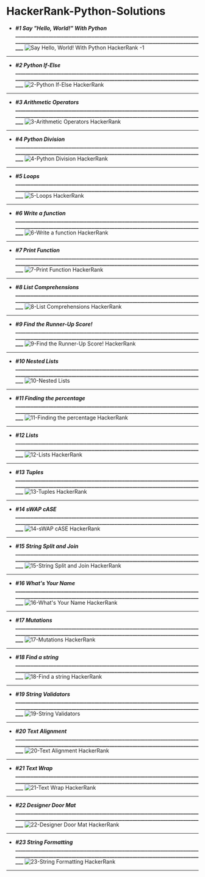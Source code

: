 # HackerRank-Python-Solutions
- **_#1 Say "Hello, World!" With Python_**
  **___________________________________________________________________________________________________________________________________________________**
![Say Hello, World! With Python  HackerRank -1](https://github.com/shubhankarahire/HackerRank-Python/assets/152575983/90b89194-5aa1-44c4-9e40-05440338a09c)
***********************************************************************************************************************************************************************************************************
- **_#2 Python If-Else_**
  **___________________________________________________________________________________________________________________________________________________**
  ![2-Python If-Else  HackerRank](https://github.com/shubhankarahire/HackerRank-Python/assets/152575983/bc969535-27db-4435-9cea-7b49f2dfccd9)
***********************************************************************************************************************************************************************************************************
- **_#3 Arithmetic Operators_**
  **___________________________________________________________________________________________________________________________________________________**
  ![3-Arithmetic Operators  HackerRank](https://github.com/shubhankarahire/HackerRank-Python/assets/152575983/a753faa9-a573-47aa-b08c-18e7b3837bd9)
***********************************************************************************************************************************************************************************************************
- **_#4 Python Division_**
  **___________________________________________________________________________________________________________________________________________________**
  ![4-Python Division  HackerRank](https://github.com/shubhankarahire/HackerRank-Python/assets/152575983/b90147b3-47f7-424f-b57c-ae37a866da0e)
***********************************************************************************************************************************************************************************************************
- **_#5 Loops_**
  **___________________________________________________________________________________________________________________________________________________**
  ![5-Loops  HackerRank](https://github.com/shubhankarahire/HackerRank-Python/assets/152575983/940822b4-1e52-4714-afc7-9322dc702ec9)
***********************************************************************************************************************************************************************************************************
- **_#6 Write a function_**
  **___________________________________________________________________________________________________________________________________________________**
  ![6-Write a function  HackerRank](https://github.com/shubhankarahire/HackerRank-Python/assets/152575983/23a960e4-9d52-4f63-a661-c89f14b000ce)
***********************************************************************************************************************************************************************************************************
- **_#7 Print Function_**
  **___________________________________________________________________________________________________________________________________________________**
  ![7-Print Function  HackerRank](https://github.com/shubhankarahire/HackerRank-Python/assets/152575983/c96d06bc-6632-49f6-9c0c-f60465128b26)
***********************************************************************************************************************************************************************************************************
- **_#8 List Comprehensions_**
  **___________________________________________________________________________________________________________________________________________________**
  ![8-List Comprehensions  HackerRank](https://github.com/shubhankarahire/HackerRank-Python/assets/152575983/ae08c66a-5ae3-434e-88d5-d616c357521a)
***********************************************************************************************************************************************************************************************************
- **_#9 Find the Runner-Up Score!_**
  **___________________________________________________________________________________________________________________________________________________**
  ![9-Find the Runner-Up Score!  HackerRank ](https://github.com/shubhankarahire/HackerRank-Python/assets/152575983/62ea02a8-b124-47f4-b93f-0416d6514bbf)
***********************************************************************************************************************************************************************************************************
- **_#10 Nested Lists_**
  **___________________________________________________________________________________________________________________________________________________**
  ![10-Nested Lists](https://github.com/shubhankarahire/HackerRank-Python/assets/152575983/b2bee6e0-63c6-47c9-9fb5-9877197bb322)
***********************************************************************************************************************************************************************************************************
- **_#11 Finding the percentage_**
  **___________________________________________________________________________________________________________________________________________________**
  ![11-Finding the percentage  HackerRank](https://github.com/shubhankarahire/HackerRank-Python/assets/152575983/302f63f1-dc98-4739-9591-e3c91e85a138)
***********************************************************************************************************************************************************************************************************
- **_#12 Lists_**
  **___________________________________________________________________________________________________________________________________________________**
  ![12-Lists  HackerRank](https://github.com/shubhankarahire/HackerRank-Python/assets/152575983/eeeb8d62-091c-4e51-99f0-5cbd0a1a201d)
***********************************************************************************************************************************************************************************************************
- **_#13 Tuples_**
  **___________________________________________________________________________________________________________________________________________________**
  ![13-Tuples  HackerRank](https://github.com/shubhankarahire/HackerRank-Python/assets/152575983/2855a610-229f-4aa5-9a08-8b9c8464e698)
***********************************************************************************************************************************************************************************************************
- **_#14 sWAP cASE_**
  **___________________________________________________________________________________________________________________________________________________**
  ![14-sWAP cASE  HackerRank](https://github.com/shubhankarahire/HackerRank-Python/assets/152575983/573a90b8-58ea-437e-8a87-a14f9c063b8f)
***********************************************************************************************************************************************************************************************************
- **_#15 String Split and Join_**
  **___________________________________________________________________________________________________________________________________________________**
  ![15-String Split and Join  HackerRank](https://github.com/shubhankarahire/HackerRank-Python/assets/152575983/42d89f04-3d21-4c95-a8ec-963fa0ff1f6a)
***********************************************************************************************************************************************************************************************************
- **_#16 What's Your Name_**
  **___________________________________________________________________________________________________________________________________________________**
  ![16-What's Your Name  HackerRank](https://github.com/shubhankarahire/HackerRank-Python/assets/152575983/ef54e2bd-b977-4359-b220-deb189df3a98)
***********************************************************************************************************************************************************************************************************
- **_#17 Mutations_**
  **___________________________________________________________________________________________________________________________________________________**
  ![17-Mutations  HackerRank](https://github.com/shubhankarahire/HackerRank-Python/assets/152575983/ae27d970-9284-49df-94e6-9d32c2619c91)
***********************************************************************************************************************************************************************************************************
- **_#18 Find a string_**
  **___________________________________________________________________________________________________________________________________________________**
  ![18-Find a string  HackerRank](https://github.com/shubhankarahire/HackerRank-Python/assets/152575983/922d4dc8-1907-4908-9853-075b7919f9d1)
***********************************************************************************************************************************************************************************************************
- **_#19 String Validators_**
  **___________________________________________________________________________________________________________________________________________________**
  ![19-String Validators](https://github.com/shubhankarahire/HackerRank-Python/assets/152575983/38512a5c-fa52-4501-97af-15b92e6dc122)
***********************************************************************************************************************************************************************************************************
- **_#20 Text Alignment_**
  **___________________________________________________________________________________________________________________________________________________**
  ![20-Text Alignment  HackerRank](https://github.com/shubhankarahire/HackerRank-Python/assets/152575983/e30b03a4-2fe7-4b9a-9050-7ae54d0989ff)
***********************************************************************************************************************************************************************************************************
- **_#21 Text Wrap_**
  **___________________________________________________________________________________________________________________________________________________**
  ![21-Text Wrap  HackerRank](https://github.com/shubhankarahire/HackerRank-Python/assets/152575983/ad300581-6311-47f3-9e3b-22604214e7a3)
***********************************************************************************************************************************************************************************************************
- **_#22 Designer Door Mat_**
  **___________________________________________________________________________________________________________________________________________________**
  ![22-Designer Door Mat  HackerRank](https://github.com/shubhankarahire/HackerRank-Python/assets/152575983/a2992ba3-5651-4ea3-af82-43919030173d)
***********************************************************************************************************************************************************************************************************
- **_#23 String Formatting_**
  **___________________________________________________________________________________________________________________________________________________**
  ![23-String Formatting  HackerRank](https://github.com/shubhankarahire/HackerRank-Python/assets/152575983/96f4de1f-5e7e-4f9e-9c2f-15d528493411)
***********************************************************************************************************************************************************************************************************
